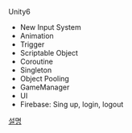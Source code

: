 Unity6
- New Input System
- Animation
- Trigger
- Scriptable Object
- Coroutine
- Singleton
- Object Pooling
- GameManager
- UI
- Firebase: Sing up, login, logout

[설명](https://lagooneng.tistory.com/category/%EC%9C%A0%EB%8B%88%ED%8B%B0%20%EC%97%94%EC%A7%84/Unity6%20Tutorial)
